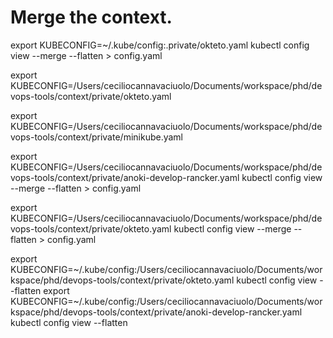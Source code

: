# Merge the context. 



export KUBECONFIG=~/.kube/config:.private/okteto.yaml
kubectl config view --merge --flatten > config.yaml


export KUBECONFIG=/Users/ceciliocannavaciuolo/Documents/workspace/phd/devops-tools/context/private/okteto.yaml

export KUBECONFIG=/Users/ceciliocannavaciuolo/Documents/workspace/phd/devops-tools/context/private/minikube.yaml


export KUBECONFIG=/Users/ceciliocannavaciuolo/Documents/workspace/phd/devops-tools/context/private/anoki-develop-rancker.yaml
kubectl config view --merge --flatten > config.yaml

export KUBECONFIG=/Users/ceciliocannavaciuolo/Documents/workspace/phd/devops-tools/context/private/okteto.yaml
kubectl config view --merge --flatten > config.yaml


export KUBECONFIG=~/.kube/config:/Users/ceciliocannavaciuolo/Documents/workspace/phd/devops-tools/context/private/okteto.yaml
kubectl config view --flatten
export KUBECONFIG=~/.kube/config:/Users/ceciliocannavaciuolo/Documents/workspace/phd/devops-tools/context/private/anoki-develop-rancker.yaml
kubectl config view --flatten
